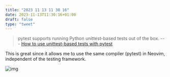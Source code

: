 ```yaml
---
title: "2023 11 13 11 30 16"
date: 2023-11-13T11:30:16+01:00
draft: false
type: "tweet"
---
```


> pytest supports running Python unittest-based tests out of the box. --- [How to use unittest-based tests with pytest](https://docs.pytest.org/en/7.1.x/how-to/unittest.html)

This is great since it allows me to use the same compiler (pytest) in Neovim, independent of the testing framework.

![img](/img/2023-11-13-11-29-39.png)
